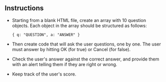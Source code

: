 ## Instructions

* Starting from a blank HTML file, create an array with 10 question objects. Each object in the array should be structured as follows: 

  `{ q: "QUESTION", a: "ANSWER" }`

* Then create code that will ask the user questions, one by one. The user must answer by hitting OK (for true) or Cancel (for false).

* Check the user's answer against the correct answer, and provide them with an alert telling them if they are right or wrong.

* Keep track of the user's score.